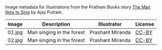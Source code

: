 Image metadata for illustrations from the Pratham Books story [The Man likes to Sing](https://storyweaver.org.in/stories/2455-the-man-likes-to-sing) by Ajay Puttam.

Image | Description | Illustrator | License
----- | ----------- | ----------- | -------
01.jpg | Man singing in the forest | Prashant Miranda | [CC-BY](https://creativecommons.org/licenses/by/4.0/)
02.jpg | Man singing in the forest | Prashant Miranda | [CC-BY](https://creativecommons.org/licenses/by/4.0/)